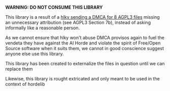 **WARNING: DO NOT CONSUME THIS LIBRARY**

This library is a result of a [hlky sending a DMCA for 8 AGPL3 files](https://github.com/github/dmca/blob/master/2023/05/2023-05-26-nataili.md) missing an unnecessary attribution (see AGPL3 Section 7b), instead of asking informally like a reasonable person.

As we cannot ensure that hlky won't abuse DMCA provisos again to fuel the vendeta they have against the AI Horde and violate the spirit of Free/Open Source software when it suits them, we cannot in good conscience suggest anyone else use this library.

This library has been created to externalize the files in question until we can replace them

Likewise, this library is rought extricated and only meant to be used in the context of hordelib